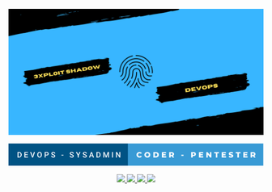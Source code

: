 <!-- DEB : Logo About Me -->
<p align="center">
  <img src="https://github.com/3xpl0it-Sh4d0w/3xpl0it-Sh4d0w/blob/main/3xpl0it%20shadow.png" height="250" width="600">
<p>
<!-- FIN : Logo About Me -->
<p align="center">
  <img src="devops-sysadmin-coder-pentester.svg">
  </p>
<!-- DEB : Social Links -->
<p align="center">
  <a href="https://telegram.me/exploit_shadow">
    <img src="https://img.shields.io/badge/-TELEGRAM-blue?logo=telegram&labelColor=3b3b3b&color=white">
  </a>
  <a href="https://instagram.com/3xpl0it.sh4d0w">
    <img src="https://img.shields.io/badge/-INSTAGRAM-blue?logo=instagram&labelColor=3b3b3b&color=white">
  </a>
  <a href="https://tiktok.com/@3xpl0it.sh4d0w">
    <img src="https://img.shields.io/badge/-TIKTOK-blue?logo=tiktok&labelColor=3b3b3b&color=white">
  </a>
  <a href="https://mamot.fr/@3xpl0it_sh4d0w">
    <img src="https://img.shields.io/badge/-MASTODON-blue?logo=mastodon&labelColor=3b3b3b&color=white">
  </a>
</p>
<!-- FIN : Social Links -->

<!-- DEB : Stats Infos -->
<p align="center">
    
</p>
<!-- FIN ! Stats Infos -->


<!-- DEB : About Me Infos -->
<!-- FIN : Abour Me Infos -->
